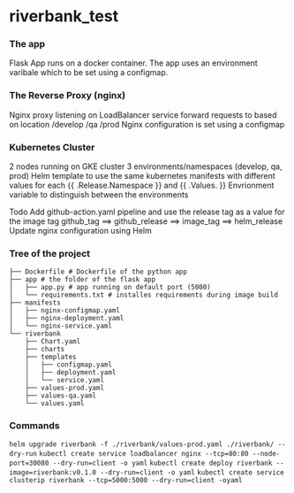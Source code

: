# riverbank_test

### The app
Flask App runs on a docker container. 
The app uses an environment varibale which to be set using a configmap.

### The Reverse Proxy (nginx)
Nginx proxy listening on LoadBalancer service forward requests to based on location /develop /qa /prod
Nginx configuration is set using a configmap

### Kubernetes Cluster
2 nodes running on GKE cluster 
3 environments/namespaces (develop, qa, prod)
Helm template to use the same kubernetes manifests with different values for each {{ .Release.Namespace }}  and {{ .Values. }}
Envrionment variable to distinguish between the environments


Todo
Add github-action.yaml pipeline and use the release tag as a value for the image tag 
github_tag ==> github_release ==> image_tag ==> helm_release 
Update nginx configuration using Helm

### Tree of the project
```
├── Dockerfile # Dockerfile of the python app
├── app # the folder of the flask app
│   ├── app.py # app running on default port (5000)
│   └── requirements.txt # installes requirements during image build
├── manifests
│   ├── nginx-configmap.yaml
│   ├── nginx-deployment.yaml
│   └── nginx-service.yaml
└── riverbank
    ├── Chart.yaml
    ├── charts
    ├── templates
    │   ├── configmap.yaml
    │   ├── deployment.yaml
    │   └── service.yaml
    ├── values-prod.yaml
    ├── values-qa.yaml
    └── values.yaml
```


### Commands 

```helm upgrade riverbank -f ./riverbank/values-prod.yaml ./riverbank/ --dry-run``` 
```kubectl create service loadbalancer nginx --tcp=80:80 --node-port=30080 --dry-run=client -o yaml```
```kubectl create deploy riverbank --image=riverbank:v0.1.0 --dry-run=client -o yaml```
```kubectl create service clusterip riverbank --tcp=5000:5000 --dry-run=client -oyaml```
